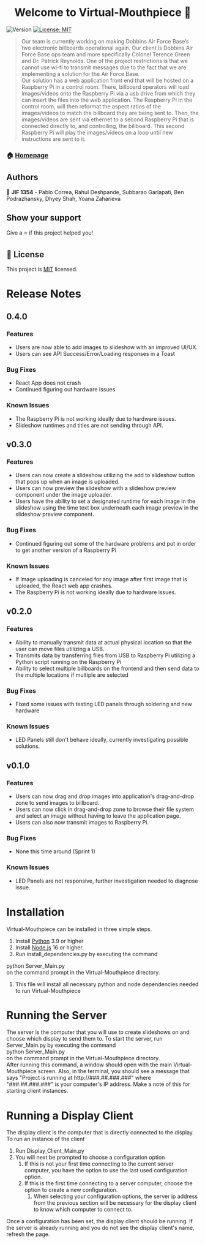 <h1 align="center">Welcome to Virtual-Mouthpiece 👋</h1>
<p>
  <img alt="Version" src="https://img.shields.io/badge/version-0.1.0-blue.svg?cacheSeconds=2592000" />
  <a href="https://spdx.org/licenses/MIT.html" target="_blank">
    <img alt="License: MIT" src="https://img.shields.io/badge/License-MIT-yellow.svg" />
  </a>
</p>

> Our team is currently working on making Dobbins Air Force Base’s two electronic billboards operational again. Our client is Dobbins Air Force Base ops team and more specifically Colonel Terence Green and Dr. Patrick Reynolds. One of the project restrictions is that we cannot use wi-fi to transmit messages due to the fact that we are implementing a solution for the Air Force Base.  
Our solution has a web application front end that will be hosted on a Raspberry Pi in a control room. There, billboard operators will load images/videos onto the Raspberry Pi via a usb drive from which they can insert the files into the web application. The Raspberry Pi in the control room, will then reformat the aspect ratios of the images/videos to match the billboard they are being sent to. Then, the images/videos are sent via ethernet to a second Raspberry Pi that is connected directly to, and controlling, the billboard. This second Raspberry Pi will play the images/videos on a loop until new instructions are sent to it.

### 🏠 [Homepage](https://github.com/BPod123/Virtual-Mouthpiece)

## Authors

👤 **JIF 1354** - Pablo Correa, Rahul Deshpande, Subbarao Garlapati, Ben Podrazhansky, Dhyey Shah, Yoana Zaharieva

## Show your support

Give a ⭐️ if this project helped you!

## 📝 License

This project is [MIT](https://spdx.org/licenses/MIT.html) licensed.

# Release Notes
## 0.4.0
### Features
* Users are now able to add images to slideshow with an improved UI/UX.
* Users can see API Success/Error/Loading responses in a Toast
### Bug Fixes
* React App does not crash
* Continued figuring out hardware issues
### Known Issues
* The Raspberry Pi is not working ideally due to hardware issues.
* Slideshow runtimes and titles are not sending through API.

## v0.3.0
### Features
* Users can now create a slideshow utilizing the add to slideshow button that pops up when an image is uploaded.
* Users can now preview the slideshow with a slideshow preview component under the image uploader.
* Users have the ability to set a designated runtime for each image in the slideshow using the time text box underneath each image preview in the slideshow preview component.
### Bug Fixes
* Continued figuring out some of the hardware problems and put in order to get another version of a Raspberry Pi
### Known Issues
* If image uploading is canceled for any image after first image that is uploaded, the React web app crashes.
* The Raspberry Pi is not working ideally due to hardware issues.

## v0.2.0
### Features
* Ability to manually transmit data at actual physical location so that the user can move files utilizing a USB.
* Transmits data by transferring files from USB to Raspberry Pi utilizing a Python script running on the Raspberry Pi
* Ability to select multiple billboards on the frontend and then send data to the multiple locations if multiple are selected
### Bug Fixes
* Fixed some issues with testing LED panels through soldering and new hardware
### Known Issues
* LED Panels still don't behave ideally, currently investigating possible solutions.

## v0.1.0
### Features
* Users can now drag and drop images into application's drag-and-drop zone to send images to billboard.
* Users can now click in drag-and-drop zone to browse their file system and select an image without having to leave the application page.
* Users can also now transmit images to Raspberry Pi.
### Bug Fixes
* None this time around (Sprint 1)
### Known Issues
* LED Panels are not responsive, further investigation needed to diagnose issue.

# Installation
Virtual-Mouthpiece can be installed in three simple steps.
1. Install [Python](https://www.python.org/downloads/) 3.9 or higher
2. Install [Node.js](https://nodejs.org/en/) 16 or higher.
3. Run install_dependencies.py by executing the command

python Server_Main.py <br> on the command prompt in the Virtual-Mouthpiece directory.
   1. This file will install all necessary python and node dependencies needed to run Virtual-Mouthpiece
# Running the Server
   The server is the computer that you will use to create slideshows on and choose which display to send them to.
To start the server, run Server_Main.py by executing the command <br>
python Server_Main.py
   <br> on the command prompt in the Virtual-Mouthpiece directory.
<br>
After running this command, a window should open with the main Virtual-Mouthpiece screen.
Also, in the terminal, you should see a message that says
"Project is running at http://###.##.###.###" where "###.##.###.###" is your computer's IP address. 
   Make a note of this for starting client instances.  

# Running a Display Client
The display client is the computer that is directly connected to the display.
To run an instance of the client
1. Run Display_Client_Main.py
2. You will next be prompted to choose a configuration option
   1. If this is not your first time connecting to the current server computer, 
   you have the option to use the last used configuration option.
   2. If this is the first time connecting to a server computer, choose the option to create a new configuration.
      1. When selecting your configuration options, the server ip address from the previous section will be necessary
      for the display client to know which computer to connect to.

Once a configuration has been set, the display client should be running. If the server
is already running and you do not see the display client's name, refresh the page.




